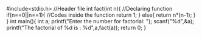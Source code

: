 #include<stdio.h> //Header file
int fact(int n){   //Declaring function
	if(n==0||n==1){ //Codes inside the function
		return 1;
	}
	else{
		return n*(n-1);
	}
}
int main(){
	int a;
	printf("Enter the number for factorial: ");
	scanf("%d",&a);
	printf("The factorial of %d is : %d",a,fact(a));
	return 0;
}
